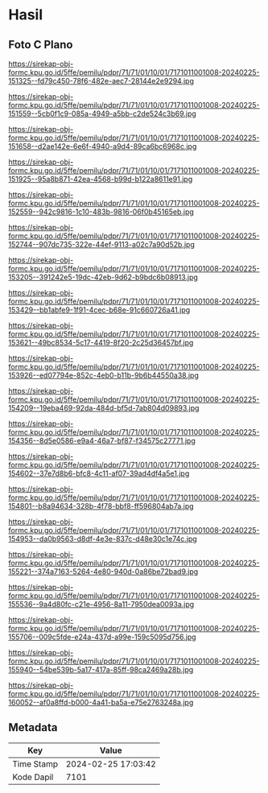 # Hasil

## Foto C Plano

https://sirekap-obj-formc.kpu.go.id/5ffe/pemilu/pdpr/71/71/01/10/01/7171011001008-20240225-151325--fd79c450-78f6-482e-aec7-28144e2e9294.jpg

https://sirekap-obj-formc.kpu.go.id/5ffe/pemilu/pdpr/71/71/01/10/01/7171011001008-20240225-151559--5cb0f1c9-085a-4949-a5bb-c2de524c3b69.jpg

https://sirekap-obj-formc.kpu.go.id/5ffe/pemilu/pdpr/71/71/01/10/01/7171011001008-20240225-151658--d2ae142e-6e6f-4940-a9d4-89ca6bc6968c.jpg

https://sirekap-obj-formc.kpu.go.id/5ffe/pemilu/pdpr/71/71/01/10/01/7171011001008-20240225-151925--95a8b871-42ea-4568-b99d-b122a8611e91.jpg

https://sirekap-obj-formc.kpu.go.id/5ffe/pemilu/pdpr/71/71/01/10/01/7171011001008-20240225-152559--942c9816-1c10-483b-9816-06f0b45165eb.jpg

https://sirekap-obj-formc.kpu.go.id/5ffe/pemilu/pdpr/71/71/01/10/01/7171011001008-20240225-152744--907dc735-322e-44ef-9113-a02c7a90d52b.jpg

https://sirekap-obj-formc.kpu.go.id/5ffe/pemilu/pdpr/71/71/01/10/01/7171011001008-20240225-153205--391242e5-19dc-42eb-9d62-b9bdc6b08913.jpg

https://sirekap-obj-formc.kpu.go.id/5ffe/pemilu/pdpr/71/71/01/10/01/7171011001008-20240225-153429--bb1abfe9-1f91-4cec-b68e-91c660726a41.jpg

https://sirekap-obj-formc.kpu.go.id/5ffe/pemilu/pdpr/71/71/01/10/01/7171011001008-20240225-153621--49bc8534-5c17-4419-8f20-2c25d36457bf.jpg

https://sirekap-obj-formc.kpu.go.id/5ffe/pemilu/pdpr/71/71/01/10/01/7171011001008-20240225-153926--ed07794e-852c-4eb0-b11b-9b6b44550a38.jpg

https://sirekap-obj-formc.kpu.go.id/5ffe/pemilu/pdpr/71/71/01/10/01/7171011001008-20240225-154209--19eba469-92da-484d-bf5d-7ab804d09893.jpg

https://sirekap-obj-formc.kpu.go.id/5ffe/pemilu/pdpr/71/71/01/10/01/7171011001008-20240225-154356--8d5e0586-e9a4-46a7-bf87-f34575c27771.jpg

https://sirekap-obj-formc.kpu.go.id/5ffe/pemilu/pdpr/71/71/01/10/01/7171011001008-20240225-154602--37e7d8b6-bfc8-4c11-af07-39ad4df4a5e1.jpg

https://sirekap-obj-formc.kpu.go.id/5ffe/pemilu/pdpr/71/71/01/10/01/7171011001008-20240225-154801--b8a94634-328b-4f78-bbf8-ff596804ab7a.jpg

https://sirekap-obj-formc.kpu.go.id/5ffe/pemilu/pdpr/71/71/01/10/01/7171011001008-20240225-154953--da0b9563-d8df-4e3e-837c-d48e30c1e74c.jpg

https://sirekap-obj-formc.kpu.go.id/5ffe/pemilu/pdpr/71/71/01/10/01/7171011001008-20240225-155221--374a7163-5264-4e80-940d-0a86be72bad9.jpg

https://sirekap-obj-formc.kpu.go.id/5ffe/pemilu/pdpr/71/71/01/10/01/7171011001008-20240225-155536--9a4d80fc-c21e-4956-8a11-7950dea0093a.jpg

https://sirekap-obj-formc.kpu.go.id/5ffe/pemilu/pdpr/71/71/01/10/01/7171011001008-20240225-155706--009c5fde-e24a-437d-a99e-159c5095d756.jpg

https://sirekap-obj-formc.kpu.go.id/5ffe/pemilu/pdpr/71/71/01/10/01/7171011001008-20240225-155940--54be539b-5a17-417a-85ff-98ca2469a28b.jpg

https://sirekap-obj-formc.kpu.go.id/5ffe/pemilu/pdpr/71/71/01/10/01/7171011001008-20240225-160052--af0a8ffd-b000-4a41-ba5a-e75e2763248a.jpg


## Metadata

| Key        | Value               |
| ---------- | ------------------- |
| Time Stamp | 2024-02-25 17:03:42 |
| Kode Dapil | 7101                |



